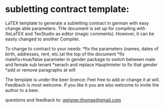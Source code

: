 subletting contract template:
=============================

LaTEX template to generate a subletting contract in german with easy change able parameters.
THe document is set up for compiling with XeLaTEX and TexStudio as editor (magic comments). However, it can be easily changed to another Compiler.

To change to contract to your needs:
*fix the parameters (names, dates of birth, addresses, rent, etc.)at the top of the document
*fix malefix=true/false parameter in gender package to switch between male and female sub tenant
*serach and replace Hauptmieter to fix that gender
*add or remove paragraphs at will

The template is under the beer licence:
Feel free to add or change it at will.
Feedback is most welcome.
If you like it you are also welcome to invite the author to a beer.

questions and feedback to:
weigner.thomas@gmail.com
